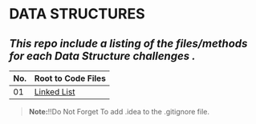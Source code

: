 # DATA STRUCTURES
## ***This repo  include a listing of the files/methods for each Data Structure challenges .***
|No.|Root to Code Files|
|---|------------------|
|01|[Linked List](/Data-Structures/linkedList/app/src/main/java/linkedList/LinkedList.java)|


>**Note:**!!Do Not Forget To add .idea to the .gitignore  file.